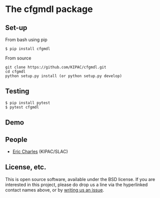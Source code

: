 # The cfgmdl package

## Set-up

From bash using pip
```
$ pip install cfgmdl
```

From source
```
git clone https://github.com/KIPAC/cfgmdl.git
cd cfgmdl
python setup.py install (or python setup.py develop)
```

## Testing

```
$ pip install pytest
$ pytest cfgmdl
```

## Demo

## People
* [Eric Charles](https://github.com/KIPAC/cfgmdl/issues/new?body=@eacharles) (KIPAC/SLAC)

## License, etc.

This is open source software, available under the BSD license. If you are interested in this project, please do drop us a line via the hyperlinked contact names above, or by [writing us an issue](https://github.com/KIPAC/cfgmdl/issues/new).
